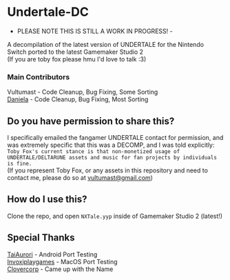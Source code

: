 # Undertale-DC
- PLEASE NOTE THIS IS STILL A WORK IN PROGRESS! -<br>

A decompilation of the latest version of UNDERTALE for the Nintendo Switch ported to the latest Gamemaker Studio 2<br>
(If you are toby fox please hmu I'd love to talk :3)
### Main Contributors
Vultumast - Code Cleanup, Bug Fixing, Some Sorting<br>
[Daniela](https://lethallava.land/@daniela) - Code Cleanup, Bug Fixing, Most Sorting

## Do you have permission to share this?
I specifically emailed the fangamer UNDERTALE contact for permission, and was extremely specific that this was a DECOMP, and I was told explicitly:<br>
``Toby Fox's current stance is that non-monetized usage of UNDERTALE/DELTARUNE assets and music for fan projects by individuals is fine.``<br>
(If you represent Toby Fox, or any assets in this repository and need to contact me, please do so at vultumast@gmail.com)

## How do I use this?
Clone the repo, and open ``NXTale.yyp`` inside of Gamemaker Studio 2 (latest!)

## Special Thanks
[TaiAurori](https://devkats.club) - Android Port Testing<br>
[Invoxiplaygames](https://ipg.pw/) - MacOS Port Testing<br>
[Clovercorp](https://twitter.com/silverparasoul) - Came up with the Name 
